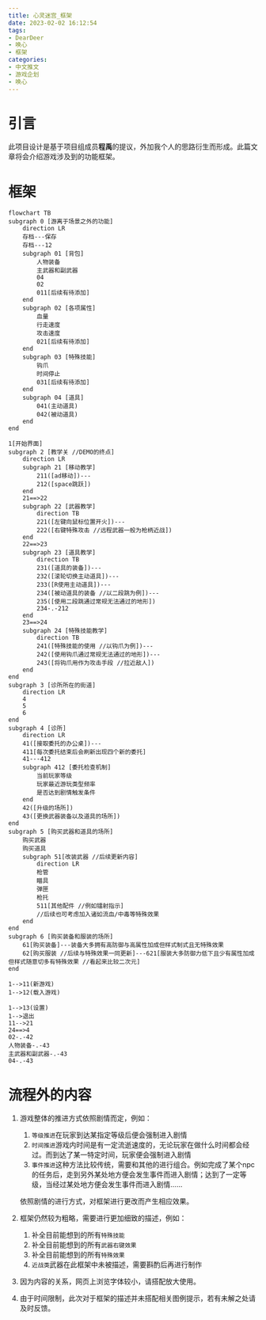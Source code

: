 ```yaml
---
title: 心灵迷宫_框架
date: 2023-02-02 16:12:54
tags:
- DearDeer
- 唤心
- 框架
categories:
- 中文推文
- 游戏企划
- 唤心
---
```

# 引言

此项目设计是基于项目组成员**程禹**的提议，外加我个人的思路衍生而形成。此篇文章将会介绍游戏涉及到的功能框架。

<!--more-->

# 框架

```mermaid
flowchart TB
subgraph 0 [游离于场景之外的功能]
	direction LR
	存档---保存
	存档---12
	subgraph 01 [背包]
		人物装备
		主武器和副武器
		04
		02
		011[后续有待添加]
	end
	subgraph 02 [各项属性]
		血量
		行走速度
		攻击速度
		021[后续有待添加]
	end
	subgraph 03 [特殊技能]
		钩爪
		时间停止
		031[后续有待添加]
	end
	subgraph 04 [道具]
		041(主动道具)
		042(被动道具)
	end
end

1[开始界面]
subgraph 2 [教学关 //DEMO的终点]
	direction LR
	subgraph 21 [移动教学]
		211([ad移动])---
		212([space跳跃])
	end
	21==>22
	subgraph 22 [武器教学]
		direction TB
		221([左键向鼠标位置开火])---
		222([右键特殊攻击 //远程武器一般为枪柄近战])
	end
	22==>23
	subgraph 23 [道具教学]
		direction TB
		231([道具的装备])---
		232([滚轮切换主动道具])---
		233([R使用主动道具])---
		234([被动道具的装备 //以二段跳为例])---
		235([使用二段跳通过常规无法通过的地形])
		234-.-212
	end
	23==>24
	subgraph 24 [特殊技能教学]
		direction TB
		241([特殊技能的使用 //以钩爪为例])---
		242([使用钩爪通过常规无法通过的地形])---
		243([将钩爪用作为攻击手段 //拉近敌人])
	end
end
subgraph 3 [诊所所在的街道]
	direction LR
	4
	5
	6
end
subgraph 4 [诊所]
	direction LR
	41([接取委托的办公桌])---
	411[每次委托结束后会刷新出现四个新的委托]
	41---412
	subgraph 412 [委托检查机制]
		当前玩家等级
		玩家最近游玩类型频率
		是否达到剧情触发条件
	end
	42([升级的场所])
	43([更换武器装备以及道具的场所])
end
subgraph 5 [购买武器和道具的场所]
	购买武器
	购买道具
	subgraph 51[改装武器 //后续更新内容]
		direction LR
		枪管
		瞄具
		弹匣
		枪托
		511[其他配件 //例如镭射指示]
		//后续也可考虑加入诸如流血/中毒等特殊效果
	end
end
subgraph 6 [购买装备和服装的场所]
	61[购买装备]---装备大多拥有高防御与高属性加成但样式制式且无特殊效果
	62[购买服装 //后续与特殊效果一同更新]---621[服装大多防御力低下且少有属性加成但样式随意切多有特殊效果 //看起来比较二次元]
end

1-->11(新游戏)
1-->12(载入游戏)

1-->13(设置)
1-->退出
11-->21
24==>4
02-.-42
人物装备-.-43
主武器和副武器-.-43
04-.-43

```

# 流程外的内容
1. 游戏整体的推进方式依照剧情而定，例如：
	1. `等级推进`在玩家到达某指定等级后便会强制进入剧情
	2. `时间推进`游戏内时间是有一定流逝速度的，无论玩家在做什么时间都会经过。而到达了某一特定时间，玩家便会强制进入剧情
	3. `事件推进`这种方法比较传统，需要和其他的进行组合。例如完成了某个npc的任务后，走到另外某处地方便会发生事件而进入剧情；达到了一定等级，当经过某处地方便会发生事件而进入剧情……
	
	依照剧情的进行方式，对框架进行更改而产生相应效果。

2. 框架仍然较为粗略，需要进行更加细致的描述，例如：
	1. 补全目前能想到的所有`特殊技能`
	2. 补全目前能想到的所有`武器右键效果`
	3. 补全目前能想到的所有`特殊效果`
	4. `近战类`武器在此框架中未被描述，需要斟酌后再进行制作

3. 因为内容的关系，网页上浏览字体较小，请搭配放大使用。

4. 由于时间限制，此次对于框架的描述并未搭配相关图例提示，若有未解之处请及时反馈。